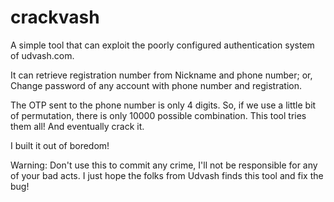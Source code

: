 # crackvash
A simple tool that can exploit the poorly configured authentication system of udvash.com. 

It can retrieve registration number from Nickname and phone number;
or, Change password of any account with phone number and registration.

The OTP sent to the phone number is only 4 digits. So, if we use a little bit of permutation, there is only 10000 possible combination.
This tool tries them all! And eventually crack it.

I built it out of boredom!

Warning: Don't use this to commit any crime, I'll not be responsible for any of your bad acts.
I just hope the folks from Udvash finds this tool and fix the bug! 
